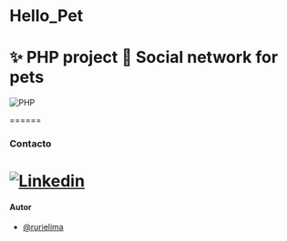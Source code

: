 # Hello_Pet
✨ PHP project 
🐶 Social network for pets 
=======
![PHP](https://img.shields.io/badge/PHP-777BB4?style=for-the-badge&logo=php&logoColor=white)

======

### Contacto

[![Linkedin](https://img.shields.io/badge/LinkedIn-0077B5?style=for-the-badge&logo=linkedin&logoColor=white)](https://www.linkedin.com/in/rurie-lima/)
======

#### Autor

- [@rurielima](https://www.github.com/RurieLima)